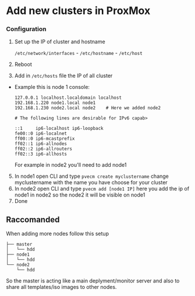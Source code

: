 # Add new clusters in ProxMox
### Configuration
1. Set up the IP of cluster and hostname

    `/etc/network/interfaces` - 
    `/etc/hostname` -
    `/etc/host`
    
3. Reboot
4. Add in `/etc/hosts` file the IP of all cluster
  - Example this is node 1 console:
    ```
    127.0.0.1 localhost.localdomain localhost
    192.168.1.220 node1.local node1
    192.168.1.230 node2.local node2    # Here we added node2

    # The following lines are desirable for IPv6 capab>

    ::1     ip6-localhost ip6-loopback
    fe00::0 ip6-localnet
    ff00::0 ip6-mcastprefix
    ff02::1 ip6-allnodes
    ff02::2 ip6-allrouters
    ff02::3 ip6-allhosts
    ```
    For example in node2 you'll need to add node1
5. In node1 open CLI and type `pvecm create myclustername` change myclustername with the name you have choose for your cluster
6. In node2 open CLI and type `pvecm add [node1 IP]` here you add the ip of node1 in node2 so the node2 it will be visible on node1
7. Done

## Raccomanded
When adding more nodes follow this setup

    
    ├── master
    │   └── hdd
    ├── node1
    │   └── hdd
    └── node2
        └── hdd
So the master is acting like a main deplyment/monitor server and also to share all templates/iso images to other nodes.
